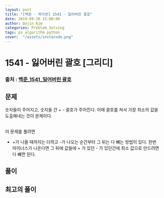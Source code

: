 ```yaml
---
layout: post
title: "[백준 - 파이썬] 1541 - 잃어버린 괄호"
date: 2019-09-30 15:00:00
author: Dojin Kim
categories: Problem_Solving
tags: ps algorithm python
cover:  "/assets/instacode.png"
---
```


# 1541 - 잃어버린 괄호 [그리디]

### 출처 : <a href="https://www.acmicpc.net/problem/1541">백준_1541_일어버린 괄호</a>

## 문제
숫자들이 주어지고, 숫자들 간 + - 괄호가 주어진다. 이때 괄호를 쳐서 가장 최소의 값을 도출해내는 것이 문제이다.

<br/> 
이 문제를 풀려면

-  +가 나올 때까지는 더하고 -가 나오는 순간부터 그 뒤는 다 뺴는 방법이 있다. 한번 마이너스가 나온다면 그 뒤에 값들에 + 가 있던 - 가 있던간에 최소 값으로 만드려면 다 뺴면 된다. 


## 풀이
<script src="https://gist.github.com/dojinkimm/afcf02f329fca3cd3ddf6d20ec7ecdac.js"></script>


## 최고의 풀이
<script src="https://gist.github.com/dojinkimm/ae2baf9f24184e13610bdfe2f17b7e37.js"></script>